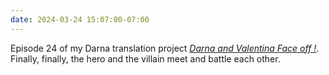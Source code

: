 ```yaml
---
date: 2024-03-24 15:07:00-07:00
---
```

Episode 24 of my Darna translation project [*Darna and Valentina Face off !*](https://multoghost.wordpress.com/2024/03/22/1950s-darna-darna-and-valentina-face-off/). Finally, finally, the hero and the villain meet and battle each other.
